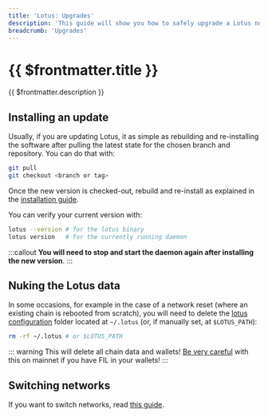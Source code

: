 ```yaml
---
title: 'Lotus: Upgrades'
description: 'This guide will show you how to safely upgrade a Lotus node to a newer version.'
breadcrumb: 'Upgrades'
---
```


# {{ $frontmatter.title }}

{{ $frontmatter.description }}

## Installing an update

Usually, if you are updating Lotus, it as simple as rebuilding and re-installing the software after pulling the latest state for the chosen branch and repository. You can do that with:

```sh
git pull
git checkout <branch or tag>
```

Once the new version is checked-out, rebuild and re-install as explained in the [installation guide](installation.md).

You can verify your current version with:

```sh
lotus --version # for the lotus binary
lotus version   # for the currently running daemon
```

:::callout
**You will need to stop and start the daemon again after installing the new version**.
:::

## Nuking the Lotus data

In some occasions, for example in the case of a network reset (where an existing chain is rebooted from scratch), you will need to delete the [lotus configuration](configuration-and-advanced-usage.md) folder located at `~/.lotus` (or, if manually set, at `$LOTUS_PATH`):

```bash
rm -rf ~/.lotus # or $LOTUS_PATH
```

::: warning
This will delete all chain data and wallets! [Be very careful](send-and-receive-fil.md#exporting-and-importing-a-wallet) with this on mainnet if you have FIL in your wallets!
:::

## Switching networks

If you want to switch networks, read [this guide](switch-networks.md).
